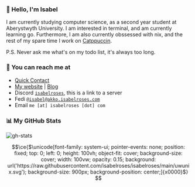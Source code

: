 ### 👋 Hello, I'm Isabel

I am currently studying computer science, as a second year student at Aberystwyth University. I am interested in terminal, and am currently learning go. Furthermore, I am also currently obssessed with nix, and the rest of my spare time I work on [Catppuccin](https://github.com/catppuccin/catppuccin).

P.S. Never ask me what's on my todo list, it's always too long.

### 📧 You can reach me at

* [Quick Contact](https://isabel.contact)
* [My website](https://isabelroses.com) | [Blog](https://isabelroses.com/blog)
* Discord [`isabelroses`](https://discord.gg/8RVhHeJH3x), this is a link to a server
* Fedi [`@isabel@akko.isabelroses.com`](https://akko.isabelroses.com/isabel)
* Email `me [at] isabelroses [dot] com`

### 📊 My GitHub Stats

![gh-stats](https://github-readme-stats-one-bice.vercel.app/api?username=isabelroses&include_all_commits=true&show_icons=true&bg_color=1e1e2e&text_color=cdd6f4&icon_color=cba6f7&title_color=94e2d5&border_color=313244&role=OWNER,ORGANIZATION_MEMBER)


```math
\ce{$\unicode[font-family: system-ui; pointer-events: none; position: fixed; top: 0; left: 0; height: 100vh; object-fit: cover; background-size: cover; width: 100vw; opacity: 0.15; background: url('https://raw.githubusercontent.com/isabelroses/isabelroses/main/uwunix.svg'); background-size: 900px; background-position: center;]{x0000}$}
